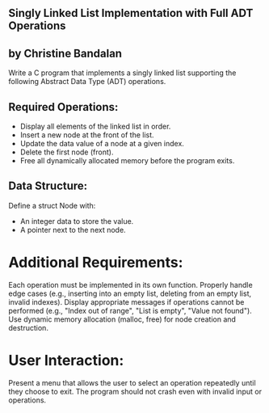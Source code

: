 ## Singly Linked List Implementation with Full ADT Operations
## by Christine Bandalan

Write a C program that implements a singly linked list supporting the following Abstract Data Type (ADT) operations.

## Required Operations:

- Display all elements of the linked list in order.
- Insert a new node at the front of the list.
- Update the data value of a node at a given index.
- Delete the first node (front).
- Free all dynamically allocated memory before the program exits.

## Data Structure:
Define a struct Node with:
- An integer data to store the value.
- A pointer next to the next node.

# Additional Requirements:
Each operation must be implemented in its own function.
Properly handle edge cases (e.g., inserting into an empty list, deleting from an empty list, invalid indexes).
Display appropriate messages if operations cannot be performed (e.g., "Index out of range", "List is empty", "Value not found").
Use dynamic memory allocation (malloc, free) for node creation and destruction.

# User Interaction:
Present a menu that allows the user to select an operation repeatedly until they choose to exit.
The program should not crash even with invalid input or operations.